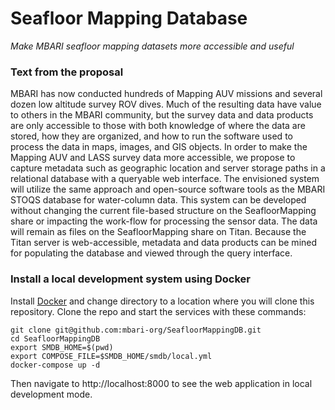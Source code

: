 # Seafloor Mapping Database

*Make MBARI seafloor mapping datasets more accessible and useful*

### Text from the proposal

MBARI has now conducted hundreds of Mapping AUV missions and several dozen 
low altitude survey ROV dives. Much of the resulting data have value to others 
in the MBARI community, but the survey data and data products are only 
accessible to those with both knowledge of where the data are stored, how they 
are organized, and how to run the software used to process the data in maps, 
images, and GIS objects. In order to make the Mapping AUV and LASS survey data 
more accessible, we propose to capture metadata such as geographic location and 
server storage paths in a relational database with a queryable web interface. 
The envisioned system will utilize the same approach and open-source software 
tools as the MBARI STOQS database for water-column data. This system can be 
developed without changing the current file-based structure on the 
SeafloorMapping share or impacting the work-flow for processing the sensor 
data. The data will remain as files on the SeafloorMapping share on Titan. 
Because the Titan server is web-accessible, metadata and data products can be 
mined for populating the database and viewed through the query interface.

### Install a local development system using Docker

Install [Docker](https://docker.io) and change directory to a location where 
you will clone this repository. Clone the repo and start the services with
these commands:

```
git clone git@github.com:mbari-org/SeafloorMappingDB.git
cd SeafloorMappingDB
export SMDB_HOME=$(pwd)
export COMPOSE_FILE=$SMDB_HOME/smdb/local.yml
docker-compose up -d
```

Then navigate to http://localhost:8000 to see the web application in local 
development mode.
